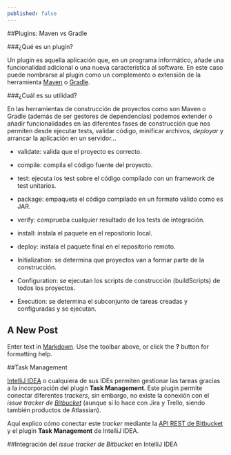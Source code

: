 ```yaml
---
published: false
---
```

##Plugins: Maven vs Gradle

###¿Qué es un plugin?

Un plugin es aquella aplicación que, en un programa informático, añade una funcionalidad adicional o una nueva característica al software. En este caso puede nombrarse al plugin como un complemento o extensión de la herramienta [Maven](https://maven.apache.org/) o [Gradle](https://gradle.org/).

###¿Cuál es su utilidad?

En las herramientas de construcción de proyectos como son Maven o Gradle (además de ser gestores de dependencias) podemos extender o añadir funcionalidades en las diferentes fases de construcción que nos permiten desde ejecutar tests, validar código, minificar archivos, _deployar_ y arrancar la aplicación en un servidor...

- validate: valida que el proyecto es correcto.
- compile: compila el código fuente del proyecto.
- test: ejecuta los test sobre el código compilado con un framework de test unitarios.
- package: empaqueta el código compilado en un formato válido como es JAR.
- verify: comprueba cualquier resultado de los tests de integración.
- install: instala el paquete en el repositorio local.
- deploy: instala el paquete final en el repositorio remoto.


- Initialization: se determina que proyectos van a formar parte de la construcción.
- Configuration: se ejecutan los scripts de construcción (buildScripts) de todos los proyectos.
- Execution: se determina el subconjunto de tareas creadas y configuradas y se ejecutan.

## A New Post

Enter text in [Markdown](http://daringfireball.net/projects/markdown/). Use the toolbar above, or click the **?** button for formatting help.

##Task Management

[IntelliJ IDEA](https://www.jetbrains.com/idea) o cualquiera de sus IDEs permiten gestionar las tareas gracias a la incorporación del plugin **Task Management**. Este plugin permite conectar diferentes _trackers_, sin embargo, no existe la conexión con el _issue tracker de [Bitbucket](https://bitbucket.org)_ (aunque sí lo hace con Jira y Trello, siendo también productos de Atlassian).

Aquí explico cómo conectar este _tracker_ mediante la [API REST de Bitbucket](https://developer.atlassian.com/bitbucket/api/2/reference) y el plugin **Task Management** de IntelliJ IDEA.

##Integración del _issue tracker de Bitbucket_ en IntelliJ IDEA